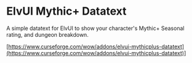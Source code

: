 # ElvUI Mythic+ Datatext

A simple datatext for ElvUI to show your character's Mythic+ Seasonal rating, and dungeon breakdown.

[https://www.curseforge.com/wow/addons/elvui-mythicplus-datatext](https://www.curseforge.com/wow/addons/elvui-mythicplus-datatext)]